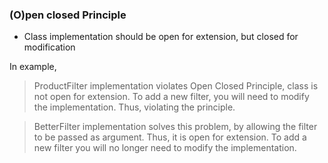 ### (O)pen closed Principle

* Class implementation should be open for extension, 
but closed for modification

In example,

> ProductFilter implementation violates 
> Open Closed Principle, class is not open for extension.
> To add a new filter, you will need 
> to modify the implementation. 
> Thus, violating the principle.

> BetterFilter implementation solves this problem, 
> by allowing the filter to be passed as argument. 
> Thus, it is open for extension.
> To add a new filter you will no longer need to
> modify the implementation.